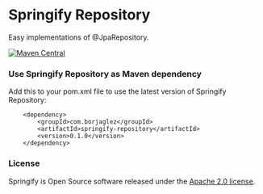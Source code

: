 # Springify Repository #

Easy implementations of @JpaRepository.

[![Maven Central](https://img.shields.io/maven-central/v/com.borjaglez/springify-repository.svg?label=Maven%20Central)](https://search.maven.org/search?q=g:%22com.borjaglez%22%20AND%20a:%22springify-repository%22)

### Use Springify Repository as Maven dependency
Add this to your pom.xml file to use the latest version of Springify Repository:

        <dependency>
            <groupId>com.borjaglez</groupId>
            <artifactId>springify-repository</artifactId>
            <version>0.1.0</version>
        </dependency>
 
### License
Springify is Open Source software released under the 
[Apache 2.0 license](https://www.apache.org/licenses/LICENSE-2.0.html).